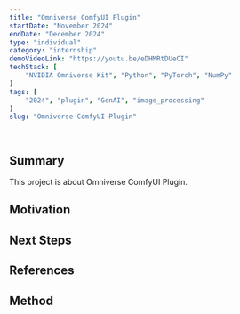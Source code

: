 ```yaml
---
title: "Omniverse ComfyUI Plugin"
startDate: "November 2024"
endDate: "December 2024"
type: "individual"
category: "internship"
demoVideoLink: "https://youtu.be/eDHMRtDUeCI"
techStack: [
	"NVIDIA Omniverse Kit", "Python", "PyTorch", "NumPy"
]
tags: [
	"2024", "plugin", "GenAI", "image_processing"
]
slug: "Omniverse-ComfyUI-Plugin"

---
```


## Summary

This project is about Omniverse ComfyUI Plugin.

## Motivation

## Next Steps

## References

## Method

